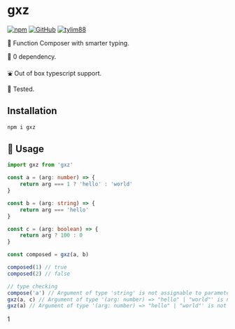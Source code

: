 # gxz

[![npm](https://img.shields.io/npm/v/gxz)](https://www.npmjs.com/package/gxz) [![GitHub](https://img.shields.io/github/license/tylim88/gxz)](https://github.com/tylim88/gxz/blob/master/LICENSE) [![tylim88](https://circleci.com/gh/tylim88/gxz.svg?style=shield)](<[LINK](https://github.com/tylim88/gxz#gxz)>)

🦋 Function Composer with smarter typing.

🥰 0 dependency.

⛲️ Out of box typescript support.

🦺 Tested.

## Installation

```bash
npm i gxz
```

## 🎵 Usage

```ts
import gxz from 'gxz'

const a = (arg: number) => {
	return arg === 1 ? 'hello' : 'world'
}

const b = (arg: string) => {
	return arg === 'hello'
}

const c = (arg: boolean) => {
	return arg ? 100 : 0
}

const composed = gxz(a, b)

composed(1) // true
composed(2) // false

// type checking
compose('a') // Argument of type 'string' is not assignable to parameter of type 'number'.
gxz(a, c) // Argument of type '(arg: number) => "hello" | "world"' is not assignable to parameter of type '"return type does not match the next argument type"'.
gxz(a) // Argument of type '(arg: number) => "hello" | "world"' is not assignable to parameter of type '"need at least 2 functions"'.
```

1
